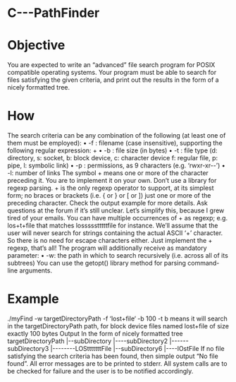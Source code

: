 # C---PathFinder

# Objective
You are expected to write an “advanced” file search program for POSIX compatible operating
systems. Your program must be able to search for files satisfying the given criteria, and print out the
results in the form of a nicely formatted tree.
# How
The search criteria can be any combination of the following (at least one of them must be
employed):
• -f : filename (case insensitive), supporting the following regular expression: +
• -b : file size (in bytes)
• -t : file type (d: directory, s: socket, b: block device, c: character device f: regular file, p:
pipe, l: symbolic link)
• -p : permissions, as 9 characters (e.g. ‘rwxr-xr--’)
• -l: number of links
The symbol + means one or more of the character preceding it. You are to implement it on your
own. Don’t use a library for regexp parsing. + is the only regexp operator to support, at its
simplest form; no braces or brackets (i.e. { or } or [ or ]) just one or more of the preceding
character. Check the output example for more details. Ask questions at the forum if it’s still unclear.
Let’s simplify this, because I grew tired of your emails. You can have multiple occurrences of + as
regexp; e.g. los+t+file that matches lossssstttttfile for instance. We’ll assume that the user will never
search for strings containing the actual ASCII ‘+’ character. So there is no need for escape
characters either. Just implement the + regexp, that’s all!
The program will additionally receive as mandatory parameter:
• -w: the path in which to search recursively (i.e. across all of its subtrees)
You can use the getopt() library method for parsing command-line arguments.
# Example
./myFind -w targetDirectoryPath -f ‘lost+file‘ -b 100 -t b
means it will search in the targetDirectoryPath path, for block device files named lost+file of
size exactly 100 bytes
Output
In the form of nicely formatted tree
targetDirectoryPath
|--subDirectory
|----subDirectory2
|------subDirectory3
|--------LOStttttttFile
|--subDirectory6
|----lOstFile
If no file satisfying the search criteria has been found, then simple output “No file found”. All error
messages are to be printed to stderr. All system calls are to be checked for failure and the user is to
be notified accordingly.

